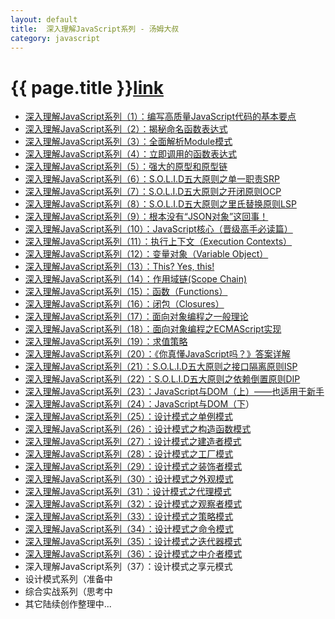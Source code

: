 ```yaml
---
layout: default
title:  深入理解JavaScript系列 - 汤姆大叔
category: javascript
---
```


# {{ page.title }}[link](http://www.cnblogs.com/TomXu/archive/2011/12/15/2288411.html)

* [深入理解JavaScript系列（1）：编写高质量JavaScript代码的基本要点](http://www.cnblogs.com/TomXu/archive/2011/12/28/2286877.html)
* [深入理解JavaScript系列（2）：揭秘命名函数表达式](http://www.cnblogs.com/TomXu/archive/2011/12/29/2290308.html)
* [深入理解JavaScript系列（3）：全面解析Module模式](http://www.cnblogs.com/TomXu/archive/2011/12/30/2288372.html)
* [深入理解JavaScript系列（4）：立即调用的函数表达式](http://www.cnblogs.com/TomXu/archive/2011/12/31/2289423.html)
* [深入理解JavaScript系列（5）：强大的原型和原型链](http://www.cnblogs.com/TomXu/archive/2012/01/05/2305453.html)
* [深入理解JavaScript系列（6）：S.O.L.I.D五大原则之单一职责SRP](http://www.cnblogs.com/TomXu/archive/2012/01/06/2305513.html)
* [深入理解JavaScript系列（7）：S.O.L.I.D五大原则之开闭原则OCP](http://www.cnblogs.com/TomXu/archive/2012/01/09/2306329.html)
* [深入理解JavaScript系列（8）：S.O.L.I.D五大原则之里氏替换原则LSP](http://www.cnblogs.com/TomXu/archive/2012/01/10/2310244.html)
* [深入理解JavaScript系列（9）：根本没有&ldquo;JSON对象&rdquo;这回事！](http://www.cnblogs.com/TomXu/archive/2012/01/11/2311956.html)
* [深入理解JavaScript系列（10）：JavaScript核心（晋级高手必读篇）](http://www.cnblogs.com/TomXu/archive/2012/01/12/2308594.html)
* [深入理解JavaScript系列（11）：执行上下文（Execution Contexts）](http://www.cnblogs.com/TomXu/archive/2012/01/13/2308101.html)
* [深入理解JavaScript系列（12）：变量对象（Variable Object）](http://www.cnblogs.com/TomXu/archive/2012/01/16/2309728.html)
* [深入理解JavaScript系列（13）：This? Yes, this!](http://www.cnblogs.com/TomXu/archive/2012/01/17/2310479.html)
* [深入理解JavaScript系列（14）：作用域链(Scope Chain)](http://www.cnblogs.com/TomXu/archive/2012/01/18/2312463.html)
* [深入理解JavaScript系列（15）：函数（Functions）](http://www.cnblogs.com/TomXu/archive/2012/01/30/2326372.html)
* [深入理解JavaScript系列（16）：闭包（Closures）](http://www.cnblogs.com/TomXu/archive/2012/01/31/2330252.html)
* [深入理解JavaScript系列（17）：面向对象编程之一般理论](http://www.cnblogs.com/TomXu/archive/2012/02/03/2330295.html)
* [深入理解JavaScript系列（18）：面向对象编程之ECMAScript实现](http://www.cnblogs.com/TomXu/archive/2012/02/06/2330609.html)
* [深入理解JavaScript系列（19）：求值策略](http://www.cnblogs.com/TomXu/archive/2012/02/08/2341439.html)
* [深入理解JavaScript系列（20）：《你真懂JavaScript吗？》答案详解](http://www.cnblogs.com/TomXu/archive/2012/02/10/2342098.html)
* [深入理解JavaScript系列（21）：S.O.L.I.D五大原则之接口隔离原则ISP](http://www.cnblogs.com/TomXu/archive/2012/02/14/2330137.html)
* [深入理解JavaScript系列（22）：S.O.L.I.D五大原则之依赖倒置原则DIP](http://www.cnblogs.com/TomXu/archive/2012/02/15/2330143.html)
* [深入理解JavaScript系列（23）：JavaScript与DOM（上）&mdash;&mdash;也适用于新手](http://www.cnblogs.com/TomXu/archive/2012/02/16/2351331.html)
* [深入理解JavaScript系列（24）：JavaScript与DOM（下</a>）</li>](http://www.cnblogs.com/TomXu/archive/2012/02/17/2351938.html)
* [深入理解JavaScript系列（25）：设计模式之单例模式](http://www.cnblogs.com/TomXu/archive/2012/02/20/2352817.html)
* [深入理解JavaScript系列（26）：设计模式之构造函数模式](http://www.cnblogs.com/TomXu/archive/2012/02/21/2352994.html)
* [深入理解JavaScript系列（27）：设计模式之建造者模式](http://www.cnblogs.com/TomXu/archive/2012/02/22/2353341.html)
* [深入理解JavaScript系列（28）：设计模式之工厂模式](http://www.cnblogs.com/TomXu/archive/2012/02/23/2353389.html)
* [深入理解JavaScript系列（29）：设计模式之装饰者模式](http://www.cnblogs.com/TomXu/archive/2012/02/24/2353434.html)
* [深入理解JavaScript系列（30）：设计模式之外观模式](http://www.cnblogs.com/TomXu/archive/2012/02/28/2353448.html)
* [深入理解JavaScript系列（31）：设计模式之代理模式](http://www.cnblogs.com/TomXu/archive/2012/02/29/2354979.html)
* [深入理解JavaScript系列（32）：设计模式之观察者模式](http://www.cnblogs.com/TomXu/archive/2012/03/02/2355128.html)
* [深入理解JavaScript系列（33）：设计模式之策略模式](http://www.cnblogs.com/TomXu/archive/2012/03/05/2358552.html)
* [深入理解JavaScript系列（34）：设计模式之命令模式](http://www.cnblogs.com/TomXu/archive/2012/03/08/2358593.html)
* [深入理解JavaScript系列（35）：设计模式之迭代器模式](http://www.cnblogs.com/TomXu/archive/2012/03/09/2358903.html)
* [深入理解JavaScript系列（36）：设计模式之中介者模式](http://www.cnblogs.com/TomXu/archive/2012/03/13/2374789.html)
* 深入理解JavaScript系列（37）：设计模式之享元模式
* 设计模式系列（准备中
* 综合实战系列（思考中
* 其它陆续创作整理中...
